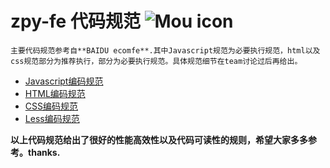 #   zpy-fe 代码规范 ![Mou icon](https://www.zipeiyi.com/favicon.ico)
    主要代码规范参考自**BAIDU ecomfe**.其中Javascript规范为必要执行规范，html以及css规范部分为推荐执行，部分为必要执行规范。具体规范细节在team讨论过后再给出。
    
- [Javascript编码规范](javascript-style-guide.md) 
- [HTML编码规范](html-style-guide.md) 
- [CSS编码规范](css-style-guide.md) 
- [Less编码规范](less-code-style.md) 

**以上代码规范给出了很好的性能高效性以及代码可读性的规则，希望大家多多参考。thanks.**
